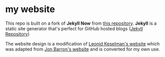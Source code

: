 # my website

This repo is built on a fork of **Jekyll Now** from [this repository](https://github.com/barryclark/jekyll-now). **Jekyll** is a static site generator that's perfect for GitHub hosted blogs ([Jekyll Repository](https://github.com/jekyll/jekyll))

The website design is a modification of [Leonid Keselman's website](https://leonidk.com/) which was adapted from  [Jon Barron's website](https://jonbarron.info/) and is converted for my own use. 
